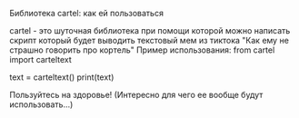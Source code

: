 Библиотека cartel: как ей пользоваться

cartel - это шуточная библиотека при помощи которой можно написать скрипт который будет выводить текстовый мем из тиктока "Как ему не страшно говорить про кортель"
Пример использования:
from cartel import carteltext

text = carteltext()
print(text)

Пользуйтесь на здоровье! (Интересно для чего ее вообще будут использовать...)
